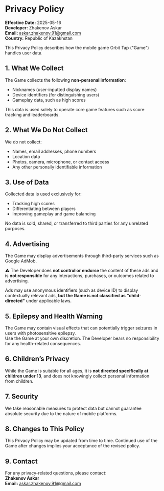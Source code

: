 # Privacy Policy

**Effective Date:** 2025-05-16  
**Developer:** Zhakenov Askar  
**Email:** askar.zhakenov.91@gmail.com  
**Country:** Republic of Kazakhstan

This Privacy Policy describes how the mobile game Orbit Tap ("Game") handles user data.

## 1. What We Collect
The Game collects the following **non-personal information**:
- Nicknames (user-inputted display names)
- Device identifiers (for distinguishing users)
- Gameplay data, such as high scores

This data is used solely to operate core game features such as score tracking and leaderboards.

## 2. What We Do Not Collect
We do not collect:
- Names, email addresses, phone numbers
- Location data
- Photos, camera, microphone, or contact access
- Any other personally identifiable information

## 3. Use of Data
Collected data is used exclusively for:
- Tracking high scores
- Differentiating between players
- Improving gameplay and game balancing

No data is sold, shared, or transferred to third parties for any unrelated purposes.

## 4. Advertising
The Game may display advertisements through third-party services such as Google AdMob.

⚠️ The Developer does **not control or endorse** the content of these ads and is **not responsible** for any interactions, purchases, or outcomes related to advertising.

Ads may use anonymous identifiers (such as device ID) to display contextually relevant ads, **but the Game is not classified as "child-directed"** under applicable laws.

## 5. Epilepsy and Health Warning
The Game may contain visual effects that can potentially trigger seizures in users with photosensitive epilepsy.  
Use the Game at your own discretion. The Developer bears no responsibility for any health-related consequences.

## 6. Children’s Privacy
While the Game is suitable for all ages, it is **not directed specifically at children under 13**, and does not knowingly collect personal information from children.

## 7. Security
We take reasonable measures to protect data but cannot guarantee absolute security due to the nature of mobile platforms.

## 8. Changes to This Policy
This Privacy Policy may be updated from time to time. Continued use of the Game after changes implies your acceptance of the revised policy.

## 9. Contact
For any privacy-related questions, please contact:  
**Zhakenov Askar**  
**Email:** askar.zhakenov.91@gmail.com
